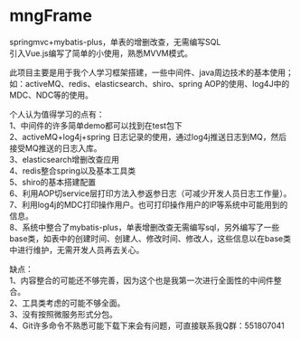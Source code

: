 # mngFrame
springmvc+mybatis-plus，单表的增删改查，无需编写SQL</br>
引入Vue.js编写了简单的小使用，熟悉MVVM模式。</br>

此项目主要是用于我个人学习框架搭建，一些中间件、java周边技术的基本使用；</br>
如：activeMQ、redis、elasticsearch、shiro、spring AOP的使用、log4J中的MDC、NDC等的使用。</br>

个人认为值得学习的点有：</br>
1、中间件的许多简单demo都可以找到在test包下</br>
2、activeMQ+log4j+spring 日志记录的使用，通过log4j推送日志到MQ，然后接受MQ推送的日志入库。</br>
3、elasticsearch增删改查应用</br>
4、redis整合spring以及基本工具类</br>
5、shiro的基本搭建配置</br>
6、利用AOP切service层打印方法入参返参日志（可减少开发人员日志工作量）。</br>
7、利用log4j的MDC打印操作用户。也可打印操作用户的IP等系统中可能用到的信息。</br>
8、系统中整合了mybatis-plus，单表增删改查无需编写sql，另外编写了一些base类，如表中的创建时间、创建人、修改时间、修改人，这些信息以在base类中进行维护，无需开发人员再去关心。</br>

缺点：</br>
1、内容整合的可能还不够完善，因为这个也是我第一次进行全面性的中间件整合。</br>
2、工具类考虑的可能不够全面。</br>
3、没有按照微服务形式分包。</br>
4、Git许多命令不熟悉可能下载下来会有问题，可直接联系我Q群：551807041</br>




